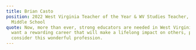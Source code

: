 ```yaml
---
title: Brian Casto
position: 2022 West Virginia Teacher of the Year & WV Studies Teacher, Milton
  Middle School
quote: Now, more than ever, strong educators are needed in West Virginia. If you
  want a rewarding career that will make a lifelong impact on others, please
  consider this wonderful profession.
---
```


